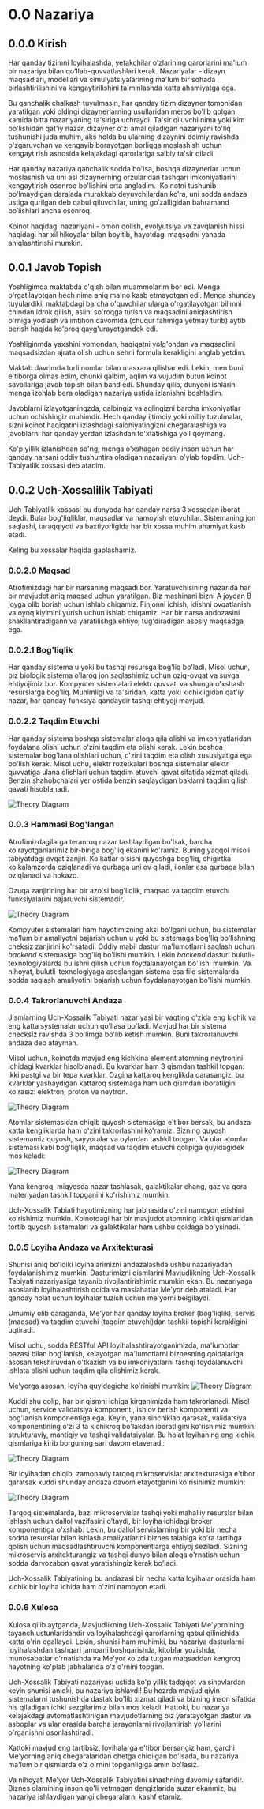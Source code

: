 # 0.0 Nazariya

## 0.0.0 Kirish

Har qanday tizimni loyihalashda, yetakchilar o’zlarining qarorlarini ma'lum bir nazariya bilan qo'llab-quvvatlashlari kerak. Nazariyalar - dizayn maqsadlari, modellari va simulyatsiyalarining ma'lum bir sohada birlashtirilishini va kengaytirilishini ta'minlashda katta ahamiyatga ega.

Bu qanchalik chalkash tuyulmasin, har qanday tizim dizayner tomonidan yaratilgan yoki oldingi dizaynerlarning usullaridan meros bo'lib qolgan kamida bitta nazariyaning ta'siriga uchraydi. Ta'sir qiluvchi nima yoki kim bo'lishidan qat'iy nazar, dizayner  o'zi amal qiladigan nazariyani to'liq tushunishi juda muhim, aks holda bu ularning dizaynini doimiy ravishda o'zgaruvchan va kengayib borayotgan borliqga moslashish uchun kengaytirish asnosida kelajakdagi qarorlariga salbiy ta'sir qiladi.

Har qanday nazariya qanchalik sodda bo'lsa, boshqa dizaynerlar uchun moslashish va uni asl dizaynerning orzularidan tashqari imkoniyatlarini kengaytirish osonroq bo'lishini erta angladim. 
Koinotni tushunib bo'lmaydigan darajada murakkab deyuvchilardan ko’ra, uni sodda andaza ustiga qurilgan deb qabul qiluvchilar, uning go’zalligidan bahramand bo’lishlari ancha osonroq.

Koinot haqidagi nazariyani - omon qolish, evolyutsiya va zavqlanish hissi haqidagi har xil hikoyalar bilan boyitib, hayotdagi maqsadni yanada aniqlashtirishi mumkin.

## 0.0.1 Javob Topish

Yoshligimda maktabda o'qish bilan muammolarim bor edi. Menga o'rgatilayotgan hech nima aniq ma'no kasb etmayotgan edi. Menga shunday tuyulardiki, maktabdagi barcha o'quvchilar ularga o'rgatilayotgan bilimni chindan idrok qilish, aslini so'roqga tutish va maqsadini aniqlashtirish o'rniga yodlash va imtihon davomida (chuqur fahmiga yetmay turib) aytib berish haqida ko'proq qayg'urayotgandek edi.

Yoshliginmda yaxshini yomondan, haqiqatni yolg'ondan va maqsadlini maqsadsizdan ajrata olish uchun sehrli formula kerakligini anglab yetdim. 

Maktab davrimda turli nomlar bilan masxara qilishar edi. Lekin, men buni e'tiborga olmas edim, chunki qalbim, aqlim va vujudim butun koinot savollariga javob topish bilan band edi. Shunday qilib, dunyoni ishlarini menga izohlab bera oladigan nazariya ustida izlanishni boshladim. 

Javoblarni izlayotganingzda, qalbingiz va aqlingizni barcha imkoniyatlar uchun ochishingiz muhimdir. Hech qanday ijtimoiy yoki milliy tuzulmalar, sizni koinot haqiqatini izlashdagi salohiyatingizni chegaralashiga va javoblarni har qanday yerdan izlashdan to'xtatishiga yo'l qoymang. 

Ko'p yillik izlanishdan so'ng, menga o'xshagan oddiy inson uchun har qanday narsani oddiy tushuntira oladigan nazariyani o'ylab topdim. Uch-Tabiyatlik xossasi deb atadim.

## 0.0.2 Uch-Xossalilik Tabiyati
Uch-Tabiyatlik xossasi bu dunyoda har qanday narsa 3 xossadan iborat deydi. Bular bog'liqliklar, maqsadlar va namoyish etuvchilar. Sistemaning jon saqlashi, taraqqiyoti va baxtiyorligida har bir xossa muhim ahamiyat kasb etadi.

Keling bu xossalar haqida gaplashamiz.

### 0.0.2.0 Maqsad

Atrofimizdagi har bir narsaning maqsadi bor. Yaratuvchisining nazarida har bir mavjudot aniq maqsad uchun yaratilgan. Biz mashinani bizni A joydan B joyga olib borish uchun ishlab chiqamiz. Finjonni ichish, idishni ovqatlanish va oyoq kiyimini yurish uchun ishlab chiqamiz. Har bir narsa andozasini shakllantiradigann va yaratilishga ehtiyoj tug'diradigan asosiy maqsadga ega. 

### 0.0.2.1 Bog'liqlik
Har qanday sistema u yoki bu tashqi resursga bog'liq bo'ladi. Misol uchun, biz biologik sistema o'laroq jon saqlashimiz uchun oziq-ovqat va suvga ehtiyojimiz bor. Kompyuter sistemalari elektr quvvati va shunga o'xshash resurslarga bog'liq. Muhimligi va ta'siridan, katta yoki kichikligidan qat'iy nazar, har qanday funksiya qandaydir tashqi ehtiyoji mavjud.  


### 0.0.2.2 Taqdim Etuvchi
Har qanday sistema boshqa sistemalar aloqa qila olishi va imkoniyatlaridan foydalana olishi uchun o'zini taqdim eta olishi kerak. Lekin boshqa sistemalar bog'lana olishlari uchun, o'zini taqdim eta olish xususiyatiga ega bo'lish kerak. Misol uchu, elektr rozetkalari boshqa sistemalar elektr quvvatiga ulana olishlari uchun taqdim etuvchi qavat sifatida xizmat qiladi. Benzin shahobchalari yer ostida benzin saqlaydigan baklarni taqdim qilish qavati hisoblanadi.

![Theory Diagram](Resurslar/Nazariya/The%20Theory.png "")

### 0.0.3 Hammasi Bog'langan

Atrofimizdagilarga teranroq nazar tashlaydigan bo'lsak, barcha ko'rayotganlarimiz bir-biriga bog'liq ekanini ko'ramiz. Buning yaqqol misoli tabiyatdagi ovqat zanjiri. Ko'katlar o'sishi quyoshga bog'liq, chigirtka ko'kalamzorda oziqlanadi va qurbaga uni ov qiladi, ilonlar esa qurbaqa bilan oziqlanadi va hokazo.

Ozuqa zanjirining har bir azo'si bog'liqlik, maqsad va taqdim etuvchi funksiyalarini bajaruvchi sistemadir.


![Theory Diagram](Resurslar/Nazariya/The%20Theory-0.0.3.png "")

Kompyuter sistemalari ham hayotimizning aksi bo'lgani uchun, bu sistemalar ma'lum bir amaliyotni bajarish uchun u yoki bu sistemaga bog'liq bo'lishning cheksiz zanjirini ko'rsatadi. Oddiy mabil dastur ma'lumotlarni saqlash uchun _backend_ sistemasiga bog'liq bo'lishi mumkin. Lekin _backend_ dasturi bulutli-texnologiyalarda bu ishni qilish uchun foydalanayotgan bo'lishi mumkin. Va nihoyat, bulutli-texnologiyaga asoslangan sistema esa file sistemalarda sodda saqlash amaliyotini bajarish uchun foydalanayotgan bo'lishi mumkin. 

### 0.0.4 Takrorlanuvchi Andaza
Jismlarning Uch-Xossalik Tabiyati nazariyasi bir vaqting o'zida eng kichik va eng katta systemalar uchun qo'llasa bo'ladi. 
Mavjud har bir sistema checksiz ravishda 3 bo'limga bo'lib ketish mumkin. Buni takrorlanuvchi andaza deb atayman.  

Misol uchun, koinotda mavjud eng kichkina element atomning neytronini ichidagi kvarklar hisolblanadi. Bu kvarklar ham 3 qismdan tashkil topgan: ikki pastgi va bir tepa kvarklar. Ozgina kattaroq kenglikda qarasangiz, bu kvarklar yashaydigan kattaroq sistemaga ham uch qismdan iboratligini ko'rasiz: elektron, proton va neytron. 

![Theory Diagram](Resurslar/Nazariya/The%20Theory-0.0.4.png "")

Atomlar sistemasidan chiqib quyosh sistemasiga e'tibor bersak, bu andaza katta kengliklarda ham o'zini takrorlashini ko'ramiz. Bizning quyosh sistemamiz quyosh, sayyoralar va oylardan tashkil topgan. Va ular atomlar sistemasi kabi bog'liqlik, maqsad va taqdim etuvchi qolipiga quyidagidek mos keladi: 

![Theory Diagram](Resurslar/Nazariya/The%20Theory-0.0.4%202.png "")


Yana kengroq, miqyosda nazar tashlasak, galaktikalar chang, gaz va qora materiyadan tashkil topganini ko'rishimiz mumkin.

Uch-Xossalik Tabiati hayotimizning har jabhasida o'zini namoyon etishini ko'rishimiz mumkin. Koinotdagi har bir mavjudot atomning ichki qismlaridan tortib quyosh sistemalari va galaktikalar ham ushbu qoidaga bo'ysinadi. 

### 0.0.5 Loyiha Andaza va Arxitekturasi

Shunisi aniq bo'ldiki loyihalarimizni andazalashda ushbu nazariyadan foydalanishimiz mumkin. Dasturimizni qismlarini Mavjudlikning Uch-Xossalik Tabiyati nazariyasiga tayanib rivojlantirishimiz mumkin ekan. Bu nazariyaga asoslanib loyihalashtirish qoida va maslahatlar Me'yor deb ataladi. Har qanday holat uchun loyihalar tuzish uchun me'yorni belgilaydi.

Umumiy olib qaraganda, Me'yor har qanday loyiha broker (bog'liqlik), servis (maqsad) va taqdim etuvchi (taqdim etuvchi)dan tashkil topishi kerakligini uqtiradi. 

Misol uchu, sodda RESTful API loyihalashtirayotganimizda, ma'lumotlar bazasi bilan bog'lanish, kelayotgan ma'lumotlarni biznesning qoidalariga asosan tekshiruvdan o'tkazish va bu imkoniyatlarni tashqi foydalanuvchi ishlata olishi uchun taqdim qila olishimiz kerak.

Me'yorga asosan, loyiha quyidagicha ko'rinishi mumkin: 
![Theory Diagram](Resurslar/Nazariya/The%20Theory-0.0.5.png "")


Xuddi shu qolip, har bir qismni ichiga kirganimizda ham takrorlanadi. Misol uchun, service validatsiya komponenti, ishlov berish komponenti va bog'lanish komponentiga ega.  Keyin, yana sinchiklab qarasak, validatsiya komponentining o'zi 3 ta kichikroq bo'lakdan iboratligini ko'rishimiz mumkin: strukturaviy, mantiqiy va tashqi validatsiyalar. Bu holat loyihaning eng kichik qismlariga kirib borguning sari davom etaveradi:  

![Theory Diagram](Resurslar/Nazariya/The%20Theory-0.0.5%202.png "")


Bir loyihadan chiqib, zamonaviy tarqoq mikroservislar arxitekturasiga e'tibor qaratsak xuddi shunday andaza davom etayotganini ko'risihimiz mumkin: 

![Theory Diagram](Resurslar/Nazariya/The%20Theory-0.0.5%203.png "")

Tarqoq sistemalarda, bazi mikroservislar tashqi yoki mahalliy resurslar bilan ishlash uchun dallol vazifasini o'taydi, bir loyiha ichidagi broker komponentiga o'xshab. Lekin, bu dallol servislarning bir yoki bir necha sodda resurslar bilan ishlash amaliyatlarini biznes talabiga ko'ra tartibga qolish uchun maqsadlashtiruvchi komponentlarga ehtiyoj seziladi. Sizning mikroservis arxitekturangiz va tashqi dunyo bilan aloqa o'rnatish uchun sodda darvozabon qavat yaratishingiz kerak bo'ladi.

Uch-Xossalik Tabiyatining bu andazasi bir necha katta loyihalar orasida ham kichik bir loyiha ichida ham o'zini namoyon etadi. 

### 0.0.6 Xulosa
Xulosa qilib aytganda, Mavjudlikning Uch-Xossalik Tabiyati Me'yornining tayanch ustunlaridandir va loyihalashdagi qarorlarning qabul qilinishida katta o'rin egallaydi. Lekin, shunisi ham muhimki, bu nazariya dasturlarni loyihalashdan tashqari jamoani boshqarishda, kitoblar yozishda, munosabatlar o'rnatishda va Me'yor ko'zda tutgan maqsaddan kengroq hayotning ko'plab jabhalarida o'z o'rnini topgan.

Uch-Xossalik Tabiyati nazariyasi ustida ko'p yillik tadqiqot va sinovlardan keyin shunisi aniqki, bu nazariya ishlaydi! Bu hozrda mavjud qiyin sistemalarni tushunishda dastak bo'lib xizmat qiladi va bizning inson sifatida his qiladigan ichki sezgilarimiz bilan mos keladi. Hattoki, bu nazariya kelajakdagi avtomatlashtirilgan mavjudotlarning biz yaratayotgan dastur va asboplar va ular orasida barcha jarayonlarni rivojlantirish yo'llarini o'rganishni osonlashtiradi. 

Xattoki mavjud eng tartibsiz, loyihalarga e'tibor bersangiz ham, garchi Me'yorning aniq chegaralaridan chetga chiqilgan bo'lsada, bu nazariya ma'lum bir qismlarda o'z o'rnini topganligiga amin bo'lasiz.

Va nihoyat, Me'yor Uch-Xossalik Tabiyatini sinashning davomiy safaridir. Biznes olamining inson qo'li yetmagan dengizlarida suzar ekanmiz, bu nazariya ishlaydigan yangi chegaralarni kashf etamiz. 